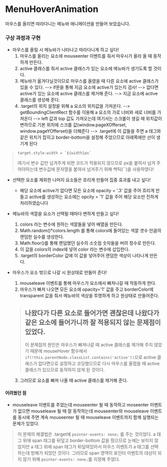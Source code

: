 # MenuHoverAnimation
마우스를 올리면 따라다니는 메뉴바 애니메이션을 만들어 보았습니다.

### 구상 과정과 구현
- 마우스를 올릴 시 메뉴바가 나타나고 따라다니게 하고 싶다!
	1. 마우스를 올리는 요소에 mouseenter 이벤트를 줘서 마우시가 올라 올 때 동작하게 만든다.
    2. active 클래스를 줘서 active 클래스가 있는 요소에 메뉴바가 생기도록 할 것이다.
	3. 메뉴바가 옮겨다닐것이므로 마우스를 올렸을 때 다른 요소에 active 클래스가 있을 수 있다.
   	--> if문을 통해 지금 요소에 active가 있는지 검사!
   	--> 없다면 active가 있는 요소에 active 클래스를 제거해 준다.
   	--> 지금 요소에 active 클래스를 생성해 준다.
	4. .target의 위치 설정을 위해 a 요소의 위치값을 가져온다.
    --> getBoundingClientRect 함수를 이용해 a 요소의 가로 너비와 세로 너비를 가져온다
    --> left 값과 top 값도 가져오는데 여기서는 스크롤이 생길 때 위치값이 변하므로 기본 위치에 스크롤 값(window.pageXOfferset, window.pageYOfferset)을 더해준다
    --> .target에 이 값들을 주면 a 태그와 같은 위치가 잡히고 border-bottom을 설정해 주었으므로 아래쪽에만 선이 생기게 된다
>     target.style.width = `${width}px`
>	여기서 변수 값만 넘겨주게 되면 코드가 적용되지 않으므로 px을 붙여서 넘겨 주어야하는데 변수값에 문자열을 붙여서 넘겨주기 위해 백틱(``)을 사용하였다!


- 선택한 요소를 제외한 나머지 요소들은 흐리게 만들어 집중 효과를 내고 싶다!
	- 해당 요소에 active가 없다면 모든 요소에 opacity = '.3' 값을 주어 흐리게 만들고 active를 생성하는 요소에는 opcity = '1' 값을 주어 해당 요소만 진하게 처리하였습니다
    
- 메뉴바의 색깔을 요소가 선택될 때마다 변하게 만들고 싶다!
	1. colors 라는 변수에 원하는 색깔들을 넣어 배열을 만든다.
	2. Math.random()*colors.length 를 통해 colors에 들어있는 색깔 갯수 만큼의 랜덤한 실수를 생성한다.
	3. Math.floor()를 통해 랜덤했던 실수의 소숫점 숫자들을 버려 정수로 만든다.
	4. 이 값을 colors의 index에 넣어 color 라는 변수에 삽입한다.
	5. .target의 borderColor 값에 이 값을 넣어주어 랜덤한 색상이 나타나게 만든다.
 
- 마우스가 요소 밖으로 나갈 시 원상태로 만들어 준다!
	1. mouseleave 이벤트를 통해 마우스가 요소에서 빠져나갈 때 작동하게 한다.
	2. 마우스가 빠져 나오면 모든 요소에 opacity='1' 값을 주고 borderColor에 transparent 값을 줘서 메뉴바의 색상을 투명하게 하고 원상태로 만들어준다.
	
    > 나왔다가 다른 요소로 들어가면 괜찮은데 나왔다가 같은 요소에 들어가니까 잘 적용되지 않는 문제점이 있었다.
    > ---
    > 이 문제점의 원인은 마우스가 빠져나갈 때 active 클래스를 제거해 주지 않았기 때문에 mouseHover 함수에서 `if(!this.parentNode.classList.contains('active'))`으로 active 클래스가 없다면으로 설정하고 코딩했으므로 다시 마우스를 올렸을 때 active 클래스가 있으므로 동작하지 않게 된 것이다.
    
    3. 그러므로 요소를 빠져 나올 때 active 클래스를 제거해 준다.
    
#### 어려웠던 점
- mouseleave 이벤트를 주었는데 mouseenter 될 때 동작하고 moseenter 이벤트가 없으면 mouseleave 될 때 잘 동작하는데 mouseenter와 mouseleave 이벤트를 동시에 주면 계속 mouseenter 될 때 mouseleave 이벤트까지 함께 실행되는 문제가 있었다.
> 이 문제의 해결법은 .target에 `pointer-events: none;` 를 주는 것이었다.
a 태그 위에 span 태그를 뒤덮고 border-bottom 값을 줬으므로 눈에는 보이지 않았지만 a 태그 위에 span 태그가 뒤덮여있어서 마우스 이벤트가 a 태그를 선택하는데 방해가 되었던 것이다. 그러므로 span 영역이 포인터 이벤트의 대상이 되지 않기 위해 `pointer-events: none;`를 지정해 주었다.

    
	            
